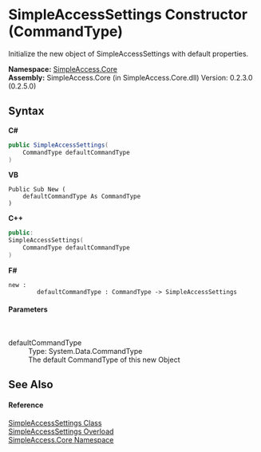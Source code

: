 # SimpleAccessSettings Constructor (CommandType)
 

Initialize the new object of SimpleAccessSettings with default properties.

**Namespace:**&nbsp;<a href="a16105b5-9ef0-1333-33d4-5a00c99c3614">SimpleAccess.Core</a><br />**Assembly:**&nbsp;SimpleAccess.Core (in SimpleAccess.Core.dll) Version: 0.2.3.0 (0.2.5.0)

## Syntax

**C#**<br />
``` C#
public SimpleAccessSettings(
	CommandType defaultCommandType
)
```

**VB**<br />
``` VB
Public Sub New ( 
	defaultCommandType As CommandType
)
```

**C++**<br />
``` C++
public:
SimpleAccessSettings(
	CommandType defaultCommandType
)
```

**F#**<br />
``` F#
new : 
        defaultCommandType : CommandType -> SimpleAccessSettings
```


#### Parameters
&nbsp;<dl><dt>defaultCommandType</dt><dd>Type: System.Data.CommandType<br />The default CommandType of this new Object</dd></dl>

## See Also


#### Reference
<a href="43f972b4-e83c-53c8-a130-8b815b2375b7">SimpleAccessSettings Class</a><br /><a href="388c6fa2-ca35-834b-ee6b-1c96e795ae11">SimpleAccessSettings Overload</a><br /><a href="a16105b5-9ef0-1333-33d4-5a00c99c3614">SimpleAccess.Core Namespace</a><br />